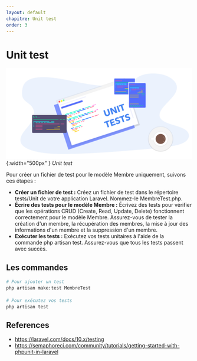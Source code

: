 ```yaml
---
layout: default
chapitre: Unit test
order: 3
---
```


# Unit test


![Unit test](./images/unit-test.png){:width="500px" }
*Unit test*

<!-- note -->

Pour créer un fichier de test pour le modèle Membre uniquement, suivons ces étapes :

- **Créer un fichier de test :** Créez un fichier de test dans le répertoire tests/Unit de votre application Laravel. Nommez-le MembreTest.php.
- **Écrire des tests pour le modèle Membre :** Écrivez des tests pour vérifier que les opérations CRUD (Create, Read, Update, Delete) fonctionnent correctement pour le modèle Membre. Assurez-vous de tester la création d'un membre, la récupération des membres, la mise à jour des informations d'un membre et la suppression d'un membre.
- **Exécuter les tests :** Exécutez vos tests unitaires à l'aide de la commande php artisan test. Assurez-vous que tous les tests passent avec succès.

<!-- new slide -->

## Les commandes

```bash
# Pour ajouter un test
php artisan make:test MembreTest

# Pour exécutez vos tests
php artisan test

```

<!-- new slide -->

## References

- https://laravel.com/docs/10.x/testing
- https://semaphoreci.com/community/tutorials/getting-started-with-phpunit-in-laravel

<!-- new slide -->

